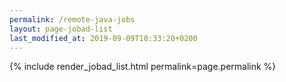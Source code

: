 ```yaml
---
permalink: /remote-java-jobs
layout: page-jobad-list
last_modified_at: 2019-09-09T18:33:20+0200
---
```

{% include render_jobad_list.html permalink=page.permalink %}
